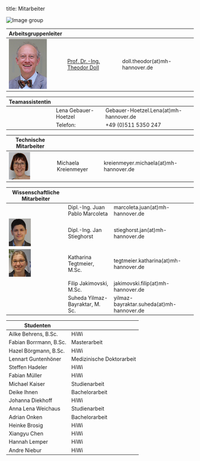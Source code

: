 title: Mitarbeiter

![Image group](Gruppe.png)

|Arbeitsgruppenleiter|                |     |
|--------------|---------------|----|
|![Image Theo Doll](Doll2.png)|[Prof. Dr.-Ing. Theodor Doll](pagedoll.html)|	doll.theodor(at)mh-hannover.de|   



|Teamassistentin|                     |      |
|--------------|---------------------|------|
| | Lena Gebauer-Hoetzel	| Gebauer-Hoetzel.Lena(at)mh-hannover.de|
|    |   Telefon:|  +49 (0)511 5350 247|

|Technische Mitarbeiter|                     |      |
|--------------|---------------------|------|
|![Image Michaela Kreienmeyer](Michaela.png) | Michaela Kreienmeyer	|	kreienmeyer.michaela(at)mh-hannover.de     |


|Wissenschaftliche Mitarbeiter|             |    |
|---------|------|------|
|   |Dipl.-Ing. Juan Pablo Marcoleta | marcoleta.juan(at)mh-hannover.de|
|![Image Jan Stieghorst ](Jan.png) |  Dipl.-Ing. Jan Stieghorst|	stieghorst.jan(at)mh-hannover.de|    
|![Image Katharina Tegtmeier](Katharina.png)  | Katharina Tegtmeier, M.Sc. 	|	tegtmeier.katharina(at)mh-hannover.de |
|  |Filip Jakimovski, M.Sc. | jakimovski.filip(at)mh-hannover.de|
||Suheda Yilmaz-Bayraktar, M. Sc. | yilmaz-bayraktar.suheda(at)mh-hannover.de|


|Studenten||
|-----------|-------------|
|Ailke Behrens, B.Sc. | HiWi|
|Fabian Borrmann, B.Sc. | Masterarbeit|
|Hazel Börgmann, B.Sc. | HiWi|
|Lennart Guntenhöner | Medizinische Doktorarbeit|
|Steffen Hadeler | HiWi|
|Fabian Müller | HiWi|
|Michael Kaiser | Studienarbeit|
|Deike Ihnen | Bachelorarbeit|
|Johanna Diekhoff | HiWi|
|Anna Lena Weichaus | Studienarbeit|
|Adrian Onken| Bachelorarbeit|
|Heinke Brosig| HiWi|
|Xiangyu Chen | HiWi|
|Hannah Lemper | HiWi| 
|Andre Niebur | HiWi|





